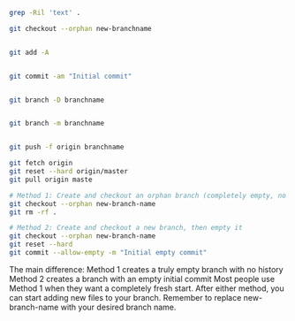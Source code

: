 
```sh
grep -Ril 'text' .
```

```sh
git checkout --orphan new-branchname


git add -A


git commit -am "Initial commit"


git branch -D branchname


git branch -m branchname


git push -f origin branchname
```

```sh
git fetch origin
git reset --hard origin/master
git pull origin maste
```


```sh
# Method 1: Create and checkout an orphan branch (completely empty, no history)
git checkout --orphan new-branch-name
git rm -rf .
```
```sh
# Method 2: Create and checkout a new branch, then empty it
git checkout --orphan new-branch-name
git reset --hard
git commit --allow-empty -m "Initial empty commit"
```
The main difference:
Method 1 creates a truly empty branch with no history
Method 2 creates a branch with an empty initial commit
Most people use Method 1 when they want a completely fresh start. After either method, you can start adding new files to your branch.
Remember to replace new-branch-name with your desired branch name.
